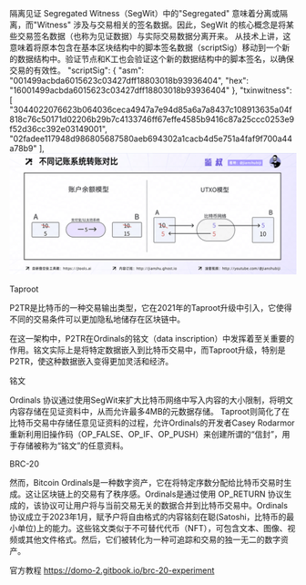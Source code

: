 隔离见证
Segregated Witness（SegWit）中的"Segregated" 意味着分离或隔离，而"Witness" 涉及与交易相关的签名数据。因此，SegWit 的核心概念是将某些交易签名数据（也称为见证数据）与实际交易数据分离开来。
从技术上讲，这意味着将原本包含在基本区块结构中的脚本签名数据（scriptSig）移动到一个新的数据结构中。验证节点和K工也会验证这个新的数据结构中的脚本签名，以确保交易的有效性。
"scriptSig": {
"asm": "001499acbda6015623c03427dff18803018b93936404",
"hex": "16001499acbda6015623c03427dff18803018b93936404"
},
"txinwitness": [
"3044022076623b064036ceca4947a7e94d85a6a7a8437c108913635a04f818c76c50171d02206b29b7c4133746ff67effe4585b9416c87a25ccc0253e9f52d36cc392e03149001",
"02fadee117948d986805687580aeb694302a1cacb4d5e751a4faf9f700a44a78b9"
],
![alt text](image.png)

Taproot

P2TR是比特币的一种交易输出类型，它在2021年的Taproot升级中引入，它使得不同的交易条件可以更加隐私地储存在区块链中。

在这一架构中，P2TR在Ordinals的铭文（data inscription）中发挥着至关重要的作用。铭文实际上是将特定数据嵌入到比特币交易中，而Taproot升级，特别是P2TR，使这种数据嵌入变得更加灵活和经济。

铭文

Ordinals 协议通过使用SegWit来扩大比特币网络中写入内容的大小限制，将明文内容存储在见证资料中，从而允许最多4MB的元数据存储。
Taproot则简化了在比特币交易中存储任意见证资料的过程，允许Ordinals的开发者Casey Rodarmor重新利用旧操作码（OP_FALSE、OP_IF、OP_PUSH）来创建所谓的“信封”，用于存储被称为“铭文”的任意资料。

BRC-20


然而，Bitcoin Ordinals是一种数字资产，它在将特定序数分配给比特币交易时生成。这让区块链上的交易有了秩序感。Ordinals是通过使用 OP_RETURN 协议生成的，该协议可让用户将与当前交易无关的数据合并到比特币交易中。Ordinals 协议成立于2023年1月，赋予户将自由格式的内容铭刻在聪(Satoshi，比特币的最小单位)上的能力。这些铭文类似于不可替代代币（NFT），可包含文本、图像、视频或其他文件格式。然后，它们被转化为一种可追踪和交易的独一无二的数字资产。

官方教程
https://domo-2.gitbook.io/brc-20-experiment